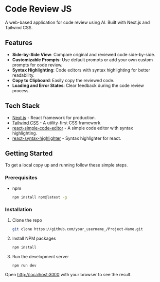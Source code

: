 # Code Review JS

A web-based application for code review using AI. Built with Next.js and Tailwind CSS.

## Features

- **Side-by-Side View**: Compare original and reviewed code side-by-side.
- **Customizable Prompts**: Use default prompts or add your own custom prompts for code review.
- **Syntax Highlighting**: Code editors with syntax highlighting for better readability.
- **Copy to Clipboard**: Easily copy the reviewed code.
- **Loading and Error States**: Clear feedback during the code review process.

## Tech Stack

- [Next.js](https://nextjs.org/) - React framework for production.
- [Tailwind CSS](https://tailwindcss.com/) - A utility-first CSS framework.
- [react-simple-code-editor](https://github.com/satya164/react-simple-code-editor) - A simple code editor with syntax highlighting.
- [react-syntax-highlighter](https://github.com/react-syntax-highlighter/react-syntax-highlighter) - Syntax highlighter for react.

## Getting Started

To get a local copy up and running follow these simple steps.

### Prerequisites

- npm

  ```sh
  npm install npm@latest -g
  ```

### Installation

1. Clone the repo

   ```sh
   git clone https://github.com/your_username_/Project-Name.git
   ```

2. Install NPM packages

   ```sh
   npm install
   ```

3. Run the development server

   ```sh
   npm run dev
   ```

Open [http://localhost:3000](http://localhost:3000) with your browser to see the result.
